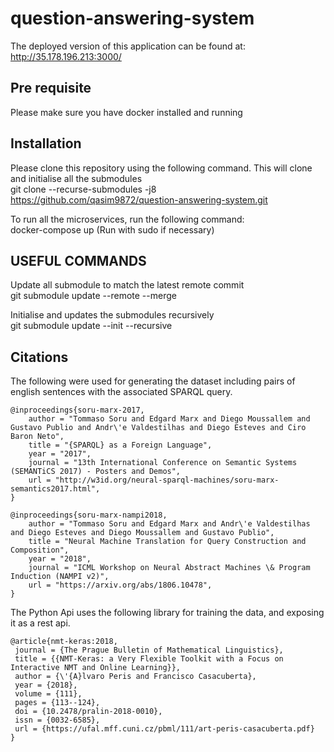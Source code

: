 # question-answering-system

The deployed version of this application can be found at: http://35.178.196.213:3000/

## Pre requisite

Please make sure you have docker installed and running

## Installation

Please clone this repository using the following command. This will clone and initialise all the submodules  
git clone --recurse-submodules -j8 https://github.com/qasim9872/question-answering-system.git

To run all the microservices, run the following command:  
docker-compose up (Run with sudo if necessary)

## USEFUL COMMANDS

Update all submodule to match the latest remote commit  
git submodule update --remote --merge

Initialise and updates the submodules recursively  
git submodule update --init --recursive

## Citations

The following were used for generating the dataset including pairs of english sentences with the associated SPARQL query.

```
@inproceedings{soru-marx-2017,
    author = "Tommaso Soru and Edgard Marx and Diego Moussallem and Gustavo Publio and Andr\'e Valdestilhas and Diego Esteves and Ciro Baron Neto",
    title = "{SPARQL} as a Foreign Language",
    year = "2017",
    journal = "13th International Conference on Semantic Systems (SEMANTiCS 2017) - Posters and Demos",
    url = "http://w3id.org/neural-sparql-machines/soru-marx-semantics2017.html",
}
```

```
@inproceedings{soru-marx-nampi2018,
    author = "Tommaso Soru and Edgard Marx and Andr\'e Valdestilhas and Diego Esteves and Diego Moussallem and Gustavo Publio",
    title = "Neural Machine Translation for Query Construction and Composition",
    year = "2018",
    journal = "ICML Workshop on Neural Abstract Machines \& Program Induction (NAMPI v2)",
    url = "https://arxiv.org/abs/1806.10478",
}
```

The Python Api uses the following library for training the data, and exposing it as a rest api.

```
@article{nmt-keras:2018,
 journal = {The Prague Bulletin of Mathematical Linguistics},
 title = {{NMT-Keras: a Very Flexible Toolkit with a Focus on Interactive NMT and Online Learning}},
 author = {\'{A}lvaro Peris and Francisco Casacuberta},
 year = {2018},
 volume = {111},
 pages = {113--124},
 doi = {10.2478/pralin-2018-0010},
 issn = {0032-6585},
 url = {https://ufal.mff.cuni.cz/pbml/111/art-peris-casacuberta.pdf}
}
```
